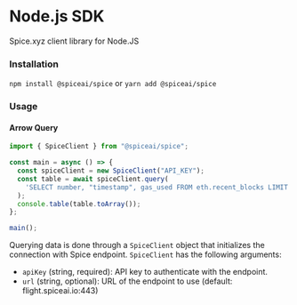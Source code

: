 # Node.js SDK

Spice.xyz client library for Node.JS

### Installation

`npm install @spiceai/spice` or `yarn add @spiceai/spice`

### Usage

#### Arrow Query

```javascript
import { SpiceClient } from "@spiceai/spice";

const main = async () => {
  const spiceClient = new SpiceClient("API_KEY");
  const table = await spiceClient.query(
    'SELECT number, "timestamp", gas_used FROM eth.recent_blocks LIMIT 10'
  );
  console.table(table.toArray());
};

main();
```

Querying data is done through a `SpiceClient` object that initializes the connection with Spice endpoint. `SpiceClient` has the following arguments:

* `apiKey` (string, required): API key to authenticate with the endpoint.
* `url` (string, optional): URL of the endpoint to use (default: flight.spiceai.io:443)
